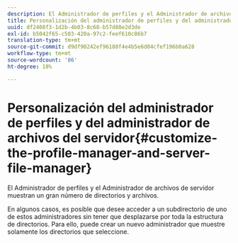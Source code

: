 ```yaml
---
description: El Administrador de perfiles y el Administrador de archivos de servidor muestran un gran número de directorios y archivos.
title: Personalización del administrador de perfiles y del administrador de archivos del servidor
uuid: df2408f3-1d2b-4b03-8c68-b57d88e2d3de
exl-id: b5042f65-c503-420a-97c2-feef610c86b7
translation-type: tm+mt
source-git-commit: d9df90242ef96188f4e4b5e6d04cfef196b0a628
workflow-type: tm+mt
source-wordcount: '86'
ht-degree: 18%

---
```


# Personalización del administrador de perfiles y del administrador de archivos del servidor{#customize-the-profile-manager-and-server-file-manager}

El Administrador de perfiles y el Administrador de archivos de servidor muestran un gran número de directorios y archivos.

En algunos casos, es posible que desee acceder a un subdirectorio de uno de estos administradores sin tener que desplazarse por toda la estructura de directorios. Para ello, puede crear un nuevo administrador que muestre solamente los directorios que seleccione.
